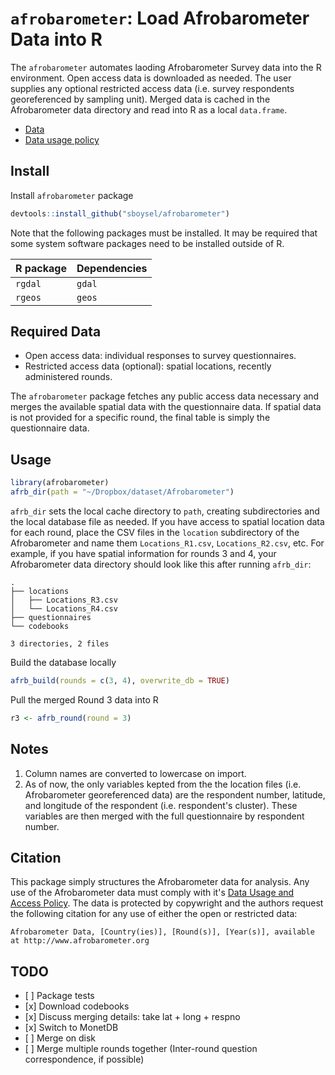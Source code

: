 <!-- README.md is generated from README.Rmd. Please edit that file -->
`afrobarometer`: Load Afrobarometer Data into R
===============================================

The `afrobarometer` automates laoding Afrobarometer Survey data into the R environment. Open access data is downloaded as needed. The user supplies any optional restricted access data (i.e. survey respondents georeferenced by sampling unit). Merged data is cached in the Afrobarometer data directory and read into R as a local `data.frame`.

-   [Data](http://www.afrobarometer.org/data)
-   [Data usage policy](http://www.afrobarometer.org/data/data-use-policy)

Install
-------

Install `afrobarometer` package

``` r
devtools::install_github("sboysel/afrobarometer")
```

Note that the following packages must be installed. It may be required that some system software packages need to be installed outside of R.

| R package | Dependencies |
|-----------|--------------|
| `rgdal`   | `gdal`       |
| `rgeos`   | `geos`       |

Required Data
-------------

-   Open access data: individual responses to survey questionnaires.
-   Restricted access data (optional): spatial locations, recently administered rounds.

The `afrobarometer` package fetches any public access data necessary and merges the available spatial data with the questionnaire data. If spatial data is not provided for a specific round, the final table is simply the questionnaire data.

Usage
-----

``` r
library(afrobarometer)
afrb_dir(path = "~/Dropbox/dataset/Afrobarometer")
```

`afrb_dir` sets the local cache directory to `path`, creating subdirectories and the local database file as needed. If you have access to spatial location data for each round, place the CSV files in the `location` subdirectory of the Afrobarometer and name them `Locations_R1.csv`, `Locations_R2.csv`, etc. For example, if you have spatial information for rounds 3 and 4, your Afrobarometer data directory should look like this after running `afrb_dir`:

    .
    ├── locations
    │   ├── Locations_R3.csv
    │   └── Locations_R4.csv
    ├── questionnaires
    └── codebooks

    3 directories, 2 files

Build the database locally

``` r
afrb_build(rounds = c(3, 4), overwrite_db = TRUE)
```

Pull the merged Round 3 data into R

``` r
r3 <- afrb_round(round = 3)
```

Notes
-----

1.  Column names are converted to lowercase on import.
2.  As of now, the only variables kepted from the the location files (i.e. Afrobarometer georeferenced data) are the respondent number, latitude, and longitude of the respondent (i.e. respondent's cluster). These variables are then merged with the full questionnaire by respondent number.

Citation
--------

This package simply structures the Afrobarometer data for analysis. Any use of the Afrobarometer data must comply with it's [Data Usage and Access Policy](http://www.afrobarometer.org/data/data-use-policy). The data is protected by copywright and the authors request the following citation for any use of either the open or restricted data:

    Afrobarometer Data, [Country(ies)], [Round(s)], [Year(s)], available at http://www.afrobarometer.org

TODO
----

-   \[ \] Package tests
-   \[x\] Download codebooks
-   \[x\] Discuss merging details: take lat + long + respno
-   \[x\] Switch to MonetDB
-   \[ \] Merge on disk
-   \[ \] Merge multiple rounds together (Inter-round question correspondence, if possible)

